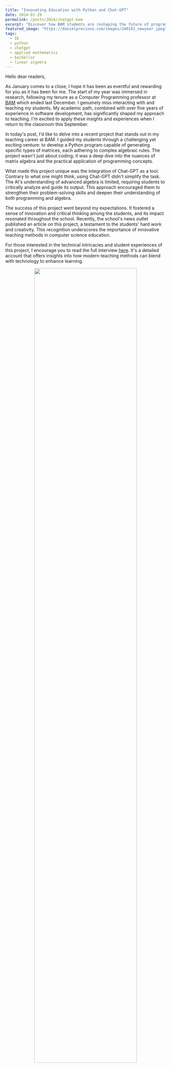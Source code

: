 ```yaml
---
title: "Innovating Education with Python and Chat-GPT"
date: 2024-01-29
permalink: /posts/2024/chatgpt-bam
excerpt: "Discover how BAM students are reshaping the future of programming education with Chat-GPT."
featured_image: "https://danielprecioso.com/images/240101_newyear.jpeg"
tags:
  - IE
  - python
  - chatgpt
  - applied mathematics
  - bachellor
  - linear algebra
---
```


Hello dear readers,

As January comes to a close, I hope it has been as eventful and rewarding for you as it has been for me. The start of my year was immersed in research, following my tenure as a Computer Programming professor at [BAM](https://www.ie.edu/university/studies/academic-programs/bachelor-applied-mathematics/) which ended last December. I genuinely miss interacting with and teaching my students. My academic path, combined with over five years of experience in software development, has significantly shaped my approach to teaching. I'm excited to apply these insights and experiences when I return to the classroom this September.

In today's post, I'd like to delve into a recent project that stands out in my teaching career at BAM. I guided my students through a challenging yet exciting venture: to develop a Python program capable of generating specific types of matrices, each adhering to complex algebraic rules. The project wasn't just about coding; it was a deep dive into the nuances of matrix algebra and the practical application of programming concepts.

What made this project unique was the integration of Chat-GPT as a tool. Contrary to what one might think, using Chat-GPT didn't simplify the task. The AI's understanding of advanced algebra is limited, requiring students to critically analyze and guide its output. This approach encouraged them to strengthen their problem-solving skills and deepen their understanding of both programming and algebra.

The success of this project went beyond my expectations. It fostered a sense of innovation and critical thinking among the students, and its impact resonated throughout the school. Recently, the school's news outlet published an article on this project, a testament to the students' hard work and creativity. This recognition underscores the importance of innovative teaching methods in computer science education.

For those interested in the technical intricacies and student experiences of this project, I encourage you to read the full interview [here](https://www.ie.edu/school-science-technology/news/students-in-the-bachelor-of-applied-mathematics-test-chatgpts/). It's a detailed account that offers insights into how modern teaching methods can blend with technology to enhance learning.

<p align="center"><img src="{{ page.featured_image }}" width="80%"/></p>
